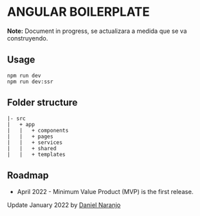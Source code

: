 # ANGULAR BOILERPLATE

**Note:** Document in progress, se actualizara a medida que se va construyendo. 


## Usage

```
npm run dev
npm run dev:ssr
```

## Folder structure

```
|- src
|   + app
|   |   + components 
|   |   + pages
|   |   + services
|   |   + shared 
|   |   + templates
```

## Roadmap

* April 2022 - Minimum Value Product (MVP) is the first release.

Update January 2022 by [Daniel Naranjo](https://github.com/danielnaranjo)